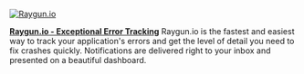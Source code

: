 [![Raygun.io]({{urls.media}}/images/sponsors/raygun.png)](https://raygun.io/?utm_source=gonemobile&utm_medium=episodes&utm_campaign=gone-mobile)

**[Raygun.io - Exceptional Error Tracking](https://raygun.io/?utm_source=gonemobile&utm_medium=episodes&utm_campaign=gone-mobile)**
Raygun.io is the fastest and easiest way to track your application's errors and get the level of detail you need to fix crashes quickly. Notifications are delivered right to your inbox and presented on a beautiful dashboard.
